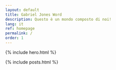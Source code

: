 ```yaml
---
layout: default
title: Gabriel Jones Word
description: Questo è un mondo composto di noi!
lang: it
ref: homepage
permalink: /
order: 1
---
```


{% include hero.html %}

<main class="container my-4" markdown="1">

{% include posts.html %}

</main>


